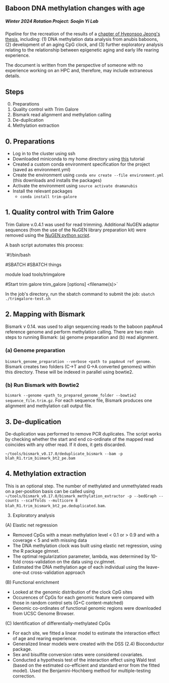 ## Baboon DNA methylation changes with age
##### Winter 2024 Rotation Project: Soojin Yi Lab

Pipeline for the recreation of the results of a [chapter of Hyeonsoo Jeong's thesis](https://docs.google.com/document/d/1TZFuVnaIoU6e3bUsUtpBu0H6r37STyjj/edit), including: (1) DNA methylation data analysis from anubis baboons, (2) development of an aging CpG clock, and (3) further exploratory analysis relating to the relationship between epigenetic aging and early life rearing experience. 

The document is written from the perspective of someone with no experience working on an HPC and, therefore, may include extraneous details. 

## Steps 
0. Preparations
1. Quality control with Trim Galore
2. Bismark read alignment and methylation calling
3. De-duplication
4. Methylation extraction

## 0. Preparations
- Log in to the cluster using ssh
- Downloaded miniconda to my home directory using [this](https://github.com/um-dang/conda_on_the_cluster?tab=readme-ov-file) tutorial 
- Created a custom conda environment specification for the project (saved as environment.yml)
- Create the environment using `conda env create --file environment.yml` (this downloads and installs the packages)
- Activate the environment using `source activate dnamanubis`
- Install the relevant packages
  -   `conda install trim-galore`

## 1. Quality control with Trim Galore
Trim Galore v.0.4.1 was used for read trimming. Additional NuGEN adaptor sequences (from the use of the NuGEN library preparation kit) were removed using the [NuGEN python script](https://github.com/nugentechnologies/NuMetRRBS). 

A bash script automates this process:

`#!/bin/bash

#SBATCH 
#SBATCH things

module load tools/trimgalore

#Start trim galore
trim_galore [options] <filename(s)>`

In the job's directory, run the sbatch command to submit the job: `sbatch ./trimgalore-test.sh`

## 2. Mapping with Bismark 
Bismark v 0.14. was used to align sequencing reads to the baboon papAnu4 reference genome and perform methylation calling. There are two main steps to running Bismark: (a) genome preparation and (b) read alignment. 

### (a) Genome preparation 
`bismark_genome_preparation --verbose <path to papAnu4 ref genome`. Bismark creates two folders (C->T and G->A converted genomes) within this directory. These will be indexed in parallel using bowtie2. 

### (b) Run Bismark with Bowtie2
`bismark --genome <path_to_prepared_genome_folder --bowtie2 sequence_file.trim.gz`. For each sequence file, Bismark produces one alignment and methylation call output file. 

## 3. De-duplication
De-duplication was performed to remove PCR duplicates. The script works by checking whether the start and end co-ordinate of the mapped read coincides with any other read. If it does, it gets discarded. 

`~/tools/bismark_v0.17.0/deduplicate_bismark --bam -p blah_R1.trim_bismark_bt2_pe.bam`

## 4. Methylation extraction
This is an optional step. The number of methylated and unmethylated reads on a per-position basis can be called using `~/tools/bismark_v0.17.0/bismark_methylation_extractor -p --bedGraph --counts --scaffolds --multicore 8 blah_R1.trim_bismark_bt2_pe.deduplicated.bam`.

3. Exploratory analysis 

(A) Elastic net regression 
- Removed CpGs with a mean methylation level < 0.1 or > 0.9 and with a coverage < 5 and with missing data
- The DNA methylation clock was built using elastic net regression, using the R package glmnet. 
- The optimal regularization parameter, lambda, was determined by 10-fold cross-validation on the data using cv.glmnet. 
- Estimated the DNA methylation age of each individual using the leave-one-out cross-validation approach

(B) Functional enrichment
- Looked at the genomic distribution of the clock CpG sites
- Occurences of CpGs for each genomic feature were compared with those in random control sets (G+C content-matched)
- Genomic co-ordinates of functional genomic regions were downloaded from UCSC Genome Browser. 

(C) Identification of differentially-methylated CpGs
- For each site, we fitted a linear model to estimate the interaction effect of age and rearing experience. 
- Generalized linear models were created with the DSS (2.4) Bioconductor package. 
- Sex and bisulfite conversion rates were considered covariates. 
- Conducted a hypothesis test of the interaction effect using Wald test (based on the estimated co-efficient and standard error from the fitted model). Used the Benjamini-Hochberg method for multiple-testing correction. 
